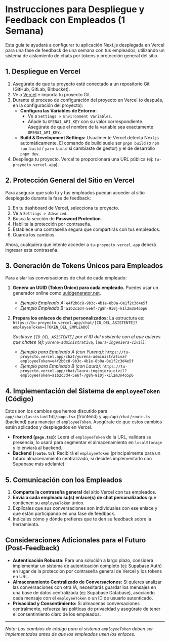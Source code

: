# Instrucciones para Despliegue y Feedback con Empleados (1 Semana)

Esta guía te ayudará a configurar tu aplicación Next.js desplegada en Vercel para una fase de feedback de una semana con tus empleados, utilizando un sistema de aislamiento de chats por tokens y protección general del sitio.

## 1. Despliegue en Vercel

1.  Asegúrate de que tu proyecto esté conectado a un repositorio Git (GitHub, GitLab, Bitbucket).
2.  Ve a [Vercel](https://vercel.com/) e importa tu proyecto Git.
3.  Durante el proceso de configuración del proyecto en Vercel (o después, en la configuración del proyecto):
    *   **Configura las Variables de Entorno:**
        *   Ve a `Settings > Environment Variables`.
        *   Añade tu `OPENAI_API_KEY` con su valor correspondiente. Asegúrate de que el nombre de la variable sea exactamente `OPENAI_API_KEY`.
    *   **Build & Development Settings:** Usualmente Vercel detecta Next.js automáticamente. El comando de build suele ser `pnpm build` (o `npm run build` / `yarn build` si cambiaste de gestor) y el de desarrollo `pnpm dev`.
4.  Despliega tu proyecto. Vercel te proporcionará una URL pública (ej: `tu-proyecto.vercel.app`).

## 2. Protección General del Sitio en Vercel

Para asegurar que solo tú y tus empleados puedan acceder al sitio desplegado durante la fase de feedback:

1.  En tu dashboard de Vercel, selecciona tu proyecto.
2.  Ve a `Settings > Advanced`.
3.  Busca la sección de **Password Protection**.
4.  Habilita la protección por contraseña.
5.  Establece una contraseña segura que compartirás con tus empleados.
6.  Guarda los cambios.

Ahora, cualquiera que intente acceder a `tu-proyecto.vercel.app` deberá ingresar esta contraseña.

## 3. Generación de Tokens Únicos para Empleados

Para aislar las conversaciones de chat de cada empleado:

1.  **Genera un UUID (Token Único) para cada empleado.** Puedes usar un generador online como [uuidgenerator.net](https://www.uuidgenerator.net/).
    *   *Ejemplo Empleado A:* `e4f2b6c8-9b3c-4b1e-8b0a-0e1f2c3d4e5f`
    *   *Ejemplo Empleado B:* `a1b2c3d4-5e6f-7g8h-9i0j-k1l2m3n4o5p6`

2.  **Prepara los enlaces de chat personalizados:**
    La estructura es: `https://tu-proyecto.vercel.app/chat/[ID_DEL_ASISTENTE]?employeeToken=[TOKEN_DEL_EMPLEADO]`

    *Sustituye `[ID_DEL_ASISTENTE]` por el ID del asistente con el que quieres que chatee (ej: `yurena-administrativa`, `laura-ingeniera-civil`).*

    *   *Ejemplo para Empleado A (con Yurena):*
        `https://tu-proyecto.vercel.app/chat/yurena-administrativa?employeeToken=e4f2b6c8-9b3c-4b1e-8b0a-0e1f2c3d4e5f`
    *   *Ejemplo para Empleado B (con Laura):*
        `https://tu-proyecto.vercel.app/chat/laura-ingeniera-civil?employeeToken=a1b2c3d4-5e6f-7g8h-9i0j-k1l2m3n4o5p6`

## 4. Implementación del Sistema de `employeeToken` (Código)

Estos son los cambios que hemos discutido para `app/chat/[assistantId]/page.tsx` (frontend) y `app/api/chat/route.ts` (backend) para manejar el `employeeToken`. Asegúrate de que estos cambios estén aplicados y desplegados en Vercel.

*   **Frontend (`page.tsx`):** Leerá el `employeeToken` de la URL, validará su presencia, lo usará para segmentar el almacenamiento en `localStorage` y lo enviará al backend.
*   **Backend (`route.ts`):** Recibirá el `employeeToken` (principalmente para un futuro almacenamiento centralizado, si decides implementarlo con Supabase más adelante).

## 5. Comunicación con los Empleados

1.  **Comparte la contraseña general** del sitio Vercel con tus empleados.
2.  **Envía a cada empleado su(s) enlace(s) de chat personalizados** que contienen su `employeeToken` único.
3.  Explícales que sus conversaciones son individuales con ese enlace y que están participando en una fase de feedback.
4.  Indícales cómo y dónde prefieres que te den su feedback sobre la herramienta.

## Consideraciones Adicionales para el Futuro (Post-Feedback)

*   **Autenticación Robusta:** Para una solución a largo plazo, considera implementar un sistema de autenticación completo (ej: Supabase Auth) en lugar de la protección por contraseña general de Vercel y los tokens en URL.
*   **Almacenamiento Centralizado de Conversaciones:** Si quieres analizar las conversaciones con otra IA, necesitarás guardar los mensajes en una base de datos centralizada (ej: Supabase Database), asociando cada mensaje con el `employeeToken` o un ID de usuario autenticado.
*   **Privacidad y Consentimiento:** Si almacenas conversaciones centralmente, refuerza las políticas de privacidad y asegúrate de tener el consentimiento claro de los empleados.

---
*Nota: Los cambios de código para el sistema `employeeToken` deben ser implementados antes de que los empleados usen los enlaces.*